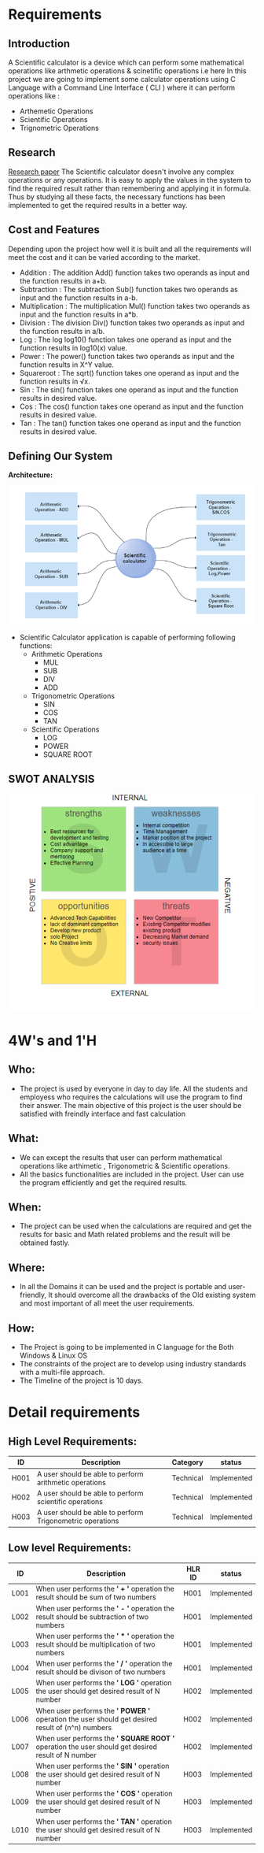 # Requirements
## Introduction
 A Scientific calculator is a device which can perform some mathematical operations like arthmetic operations
& scinetific operations i.e here In this project we are going to implement some calculator operations using
C Language with a Command Line Interface ( CLI ) where it can perform operations like :
 -   Arthemetic Operations 
 -   Scientific Operations 
 -   Trignometric Operations
## Research
[Research paper](https://www.informs.org/Publications/INFORMS-Journals/Mathematics-of-Operations-Research)
The Scientific calculator doesn't involve any complex operations or any operations. It is easy to apply the values in the system to find the required result rather than remembering and applying it in formula. Thus by studying all these facts, the necessary functions has been implemented to get the required results in a better way.
## Cost and Features
Depending upon the project how well it is built and all the requirements will meet the cost and it can be varied according to the market.
- Addition : The addition Add() function takes two operands as input and the function results in a+b.
- Subtraction : The subtraction Sub() function takes two operands as input and the function results in a-b.
- Multiplication : The multiplication Mul() function takes two operands as input and the function results in a*b.
- Division : The division Div() function takes two operands as input and the function results in a/b.
- Log : The log log10() function takes one operand as input and the function results in log10(x) value.
- Power : The power() function takes two operands as input and the function results in X^Y value.
- Squareroot : The sqrt() function takes one operand as input and the function results in √x.
- Sin : The sin() function takes one operand as input and the function results in desired value.
- Cos : The cos() function takes one operand as input and the function results in desired value.
- Tan : The tan() function takes one operand as input and the function results in desired value.

## Defining Our System
  **Architecture:**
  
   ![Architecture](https://github.com/yash2220/M1_Application_Calculator/blob/main/1_Requirements/Arithmetic%20operation.png)

   
 - Scientific Calculator application is capable of performing following functions:
	 -  Arithmetic Operations
		 - MUL 
		 - SUB
		 - DIV
		 - ADD
	-  Trigonometric Operations
		 - SIN
		 - COS
		 - TAN
	-  Scientific Operations
		 - LOG
		 - POWER
		 - SQUARE ROOT
    

## SWOT ANALYSIS
![swot analysis](https://github.com/yash2220/M1_Application_Calculator/blob/main/1_Requirements/SWOT.png)


# 4W&#39;s and 1&#39;H

## Who:

- The project is used by everyone in day to day life. All the students and employess who requires the calculations will use the program to find their answer. The main objective of this project is the user should be satisfied with freindly interface and fast calculation

## What:

- We can except the results that user can perform mathematical operations like arthimetic , Trigonometric & Scientific operations.
- All the basics functionalities are included in the project. User can use the program efficiently and get the required results.


## When:

- The project can be used when the calculations are required  and get the results for basic and Math related problems and the result will be obtained fastly.

## Where:

- In all the Domains it can be used and the project is portable and user-friendly,  It should overcome all the drawbacks of the Old existing system and most important of all meet the user requirements.

## How:

- The Project is going to be implemented in C language for the Both Windows & Linux OS
- The constraints of the project are to develop using industry standards with a multi-file approach.
- The Timeline of the project is 10 days.

# Detail requirements
## High Level Requirements:
|ID| Description |Category|status|
|--|------------|------|---------|
|H001 |A user should be able to perform arithmetic operations  | Technical |Implemented
|H002 |A user should be able to perform scientific operations|Technical|Implemented
|H003|A user should be able to perform Trigonometric operations |Technical|Implemented



##  Low level Requirements:
|ID| Description |HLR ID | status|
|--|------------|------|---------|
|L001 |When user performs the **' + '** operation the result should be sum of two numbers |H001|Implemented
|L002 |When user performs the **' - '** operation the result should be subtraction of two numbers|H001|Implemented
|L003|When user performs the **' * '** operation the result should be multiplication of two numbers |H001 |Implemented
|L004|When user performs the **' / '** operation the result should be divison of two numbers|H001 |Implemented
|L005|When user performs the **' LOG '** operation the user should get desired result of N number |H002 |Implemented
|L006|When user performs the **' POWER '** operation the user should get desired result of (n^n) numbers |H002 |Implemented
|L007|When user performs the **' SQUARE ROOT '** operation the user should get desired result of N number |H002 |Implemented
|L008|When user performs the **' SIN '** operation the user should get desired result of N number |H003 |Implemented
|L009|When user performs the **' COS '** operation the user should get desired result of N number |H003 |Implemented
|L010|When user performs the **' TAN '** operation the user should get desired result of N number |H003 |Implemented
